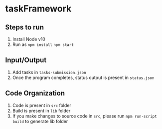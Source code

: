 # taskFramework

## Steps to run
1. Install Node v10
2. Run as 
`npm install`
`npm start`

## Input/Output
1. Add tasks in `tasks-submission.json`
2. Once the program completes, status output is present in `status.json`

## Code Organization

1. Code is present in `src` folder
2. Build is present in `lib` folder
3. If you make changes to source code in `src`, please run `npm run-script build` to generate lib folder

